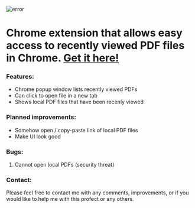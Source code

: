 [logo]: https://github.com/alexweininger/recent-pdfs/blob/master/content/promotional/pr1400.png?raw=true ""

![error][logo]

Chrome extension that allows easy access to recently viewed PDF files in Chrome.  [Get it here!](https://chrome.google.com/webstore/detail/recent-pdf/ihjgdammecebcjinfmllgniaeneabkdk)
======
### Features:
- Chrome popup window lists recently viewed PDFs
- Can click to open file in a new tab
- Shows local PDF files that have been recenly viewed

### Planned improvements:
- Somehow open / copy-paste link of local PDF files
- Make UI look good

### Bugs:
1. Cannot open local PDFs (security threat)

### Contact:
Please feel free to contact me with any comments, improvements, or if you would like to help me with this profect or any others.
